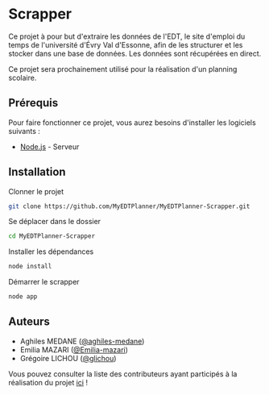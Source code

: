 # Scrapper

Ce projet à pour but d'extraire les données de l'EDT, le site d'emploi du temps de l'université d'Évry Val d'Essonne, afin de les structurer et les stocker dans une base de données. Les données sont récupérées en direct.

Ce projet sera prochainement utilisé pour la réalisation d'un planning scolaire.

## Prérequis

Pour faire fonctionner ce projet, vous aurez besoins d'installer les logiciels suivants :

* [Node.js](https://nodejs.org/) - Serveur

## Installation

Clonner le projet

```bash
git clone https://github.com/MyEDTPlanner/MyEDTPlanner-Scrapper.git
```
Se déplacer dans le dossier

```bash
cd MyEDTPlanner-Scrapper
```

Installer les dépendances

```bash
node install
```

Démarrer le scrapper

```bash
node app
```

## Auteurs

- Aghiles MEDANE ([@aghiles-medane](https://github.com/))
- Emilia MAZARI ([@Emilia-mazari](https://github.com/))
- Grégoire LICHOU ([@glichou](https://github.com/))

Vous pouvez consulter la liste des contributeurs ayant participés à la réalisation du projet [ici](https://github.com/MyEDTPlanner/MyEDTPlanner-API/graphs/contributors) !